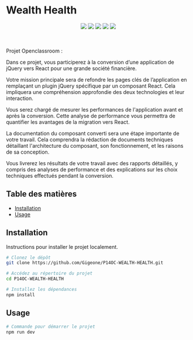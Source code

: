 # Wealth Health

<p align="center">
    <img src="https://img.shields.io/badge/React-v18.2.0-blue">
    <img src="https://img.shields.io/badge/React--Router-6.3.0-blue">
    <img src="https://img.shields.io/badge/license-MIT-green">
    <img src="https://img.shields.io/badge/node.js-v20.11-brightgreen">
    <img src="https://img.shields.io/badge/npm-8.13.2-blue">
  <br><br><br>
</p>

Projet Openclassroom :

Dans ce projet, vous participerez à la conversion d’une application de jQuery vers React pour une grande société financière.

Votre mission principale sera de refondre les pages clés de l’application en remplaçant un plugin jQuery spécifique par un composant React.
Cela impliquera une compréhension approfondie des deux technologies et leur interaction.

Vous serez chargé de mesurer les performances de l'application avant et après la conversion. Cette analyse de performance vous permettra de quantifier les avantages de la migration vers React.

La documentation du composant converti sera une étape importante de votre travail. Cela comprendra la rédaction de documents techniques détaillant l'architecture du composant, son fonctionnement, et les raisons de sa conception.

Vous livrerez les résultats de votre travail avec des rapports détaillés, y compris des analyses de performance et des explications sur les choix techniques effectués pendant la conversion.

## Table des matières

- [Installation](#installation)
- [Usage](#usage)

## Installation

Instructions pour installer le projet localement.

```bash
# Clonez le dépôt
git clone https://github.com/Gigeone/P14OC-WEALTH-HEALTH.git

# Accédez au répertoire du projet
cd P14OC-WEALTH-HEALTH

# Installez les dépendances
npm install
```

## Usage

```bash
# Commande pour démarrer le projet
npm run dev
```
